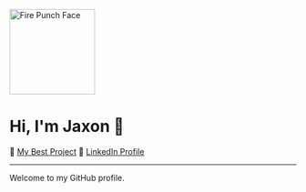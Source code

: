 <p>
  <img src="https://static.wikia.nocookie.net/fire_punch/images/8/8f/Agni%27s_face.png/revision/latest?cb=20230527175507" width="150" height="150" alt="Fire Punch Face" />
</p>

<h1>Hi, I'm Jaxon 👋</h1>

<p>
  🔗 <a href="https://github.com/JaxonTheCritic/dev-easy">My Best Project</a> 
  💼 <a href="https://www.linkedin.com/in/jaxon-bladow-a1958435a/">LinkedIn Profile</a>
</p>

---

Welcome to my GitHub profile.

